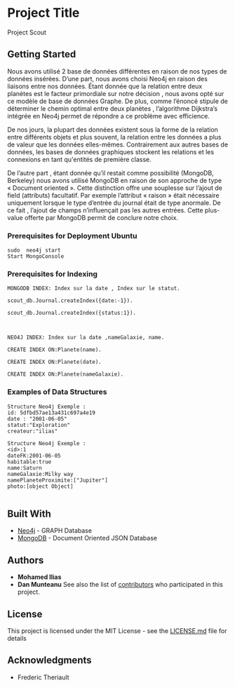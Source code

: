 # Project Title

Project Scout

## Getting Started

Nous avons utilisé 2 base de données différentes en raison de nos  types de données insérées. D’une part, nous avons choisi Neo4j en raison des liaisons entre nos données. Étant donnée que la relation entre deux planètes  est le facteur  primordiale  sur notre décision , nous avons opté sur ce modèle de base de données Graphe. De plus, comme l’énoncé stipule de déterminer le chemin optimal entre deux planètes , l’algorithme Dijkstra’s  intégrée en Neo4j permet de répondre a ce problème avec efficience. 

De nos jours, la plupart des données existent sous la forme de la relation entre différents objets et plus souvent, la relation entre les données a plus de valeur que les données elles-mêmes. Contrairement aux autres bases de données, les bases de données graphiques stockent les relations et les connexions en tant qu'entités de première classe.


De l’autre part , étant donnée qu’il restait comme possibilité (MongoDB, Berkeley) nous avons utilisé MongoDB en raison de son approche de type « Document oriented ». Cette distinction offre une souplesse sur l’ajout de field (attributs) facultatif. Par exemple l’attribut « raison » était nécessaire uniquement lorsque le type d’entrée du journal était  de type anormale. De ce fait , l’ajout de champs n’influençait pas les autres entrées.  Cette plus-value offerte par MongoDB permit de conclure notre choix. 

### Prerequisites for Deployment Ubuntu


```
sudo  neo4j start
Start MongoConsole
```

### Prerequisites for Indexing


```
MONGODB INDEX: Index sur la date , Index sur le statut.

scout_db.Journal.createIndex({date:-1}).

scout_db.Journal.createIndex({status:1}).



NEO4J INDEX: Index sur la date ,nameGalaxie, name.

CREATE INDEX ON:Planete(name).

CREATE INDEX ON:Planete(date).

CREATE INDEX ON:Planete(nameGalaxie).

```
### Examples of Data Structures


```
Structure Neo4j Exemple :
id: 5dfbd57ae13a431c697a4e19
date : "2001-06-05"
statut:"Exploration"
createur:"ilias"

Structure Neo4j Exemple :
<id>:1 
dateFK:2001-06-05
habitable:true
name:Saturn
nameGalaxie:Milky way
namePlaneteProximite:["Jupiter"]
photo:[object Object]


```

## Built With

* [Neo4j](https://neo4j.com) - GRAPH Database
* [MongoDB](https://www.mongodb.com/) - Document Oriented  JSON Database


## Authors

* **Mohamed Ilias** 
* **Dan Munteanu**
See also the list of [contributors](https://github.com/your/project/contributors) who participated in this project.

## License

This project is licensed under the MIT License - see the [LICENSE.md](LICENSE.md) file for details

## Acknowledgments

*  Frederic Theriault
